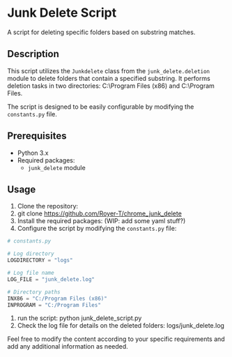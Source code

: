 # Junk Delete Script

A script for deleting specific folders based on substring matches.

## Description

This script utilizes the `Junkdelete` class from the `junk_delete.deletion` module to delete folders that contain a specified substring. It performs deletion tasks in two directories: C:\Program Files (x86) and C:\Program Files.

The script is designed to be easily configurable by modifying the `constants.py` file.

## Prerequisites

- Python 3.x
- Required packages:
  - `junk_delete` module

## Usage

1. Clone the repository:
2. git clone https://github.com/Royer-T/chrome_junk_delete
3. Install the required packages:
   (WIP: add some yaml stuff?)
4. Configure the script by modifying the `constants.py` file:

```python
# constants.py

# Log directory
LOGDIRECTORY = "logs"

# Log file name
LOG_FILE = "junk_delete.log"

# Directory paths
INX86 = "C:/Program Files (x86)"
INPROGRAM = "C:/Program Files"
```
1. run the script: python junk_delete_script.py
2. Check the log file for details on the deleted folders: logs/junk_delete.log

Feel free to modify the content according to your specific requirements and add any additional information as needed.